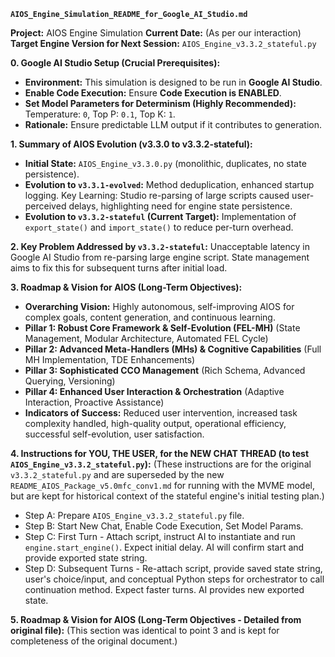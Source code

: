 **`AIOS_Engine_Simulation_README_for_Google_AI_Studio.md`**

**Project:** AIOS Engine Simulation
**Current Date:** (As per our interaction)
**Target Engine Version for Next Session:** `AIOS_Engine_v3.3.2_stateful.py`

**0. Google AI Studio Setup (Crucial Prerequisites):**
*   **Environment:** This simulation is designed to be run in **Google AI Studio**.
*   **Enable Code Execution:** Ensure **Code Execution is ENABLED**.
*   **Set Model Parameters for Determinism (Highly Recommended):** Temperature: `0`, Top P: `0.1`, Top K: `1`.
*   **Rationale:** Ensure predictable LLM output if it contributes to generation.

**1. Summary of AIOS Evolution (v3.3.0 to v3.3.2-stateful):**
*   **Initial State:** `AIOS_Engine_v3.3.0.py` (monolithic, duplicates, no state persistence).
*   **Evolution to `v3.3.1-evolved`:** Method deduplication, enhanced startup logging. Key Learning: Studio re-parsing of large scripts caused user-perceived delays, highlighting need for engine state persistence.
*   **Evolution to `v3.3.2-stateful` (Current Target):** Implementation of `export_state()` and `import_state()` to reduce per-turn overhead.

**2. Key Problem Addressed by `v3.3.2-stateful`:**
Unacceptable latency in Google AI Studio from re-parsing large engine script. State management aims to fix this for subsequent turns after initial load.

**3. Roadmap & Vision for AIOS (Long-Term Objectives):**
*   **Overarching Vision:** Highly autonomous, self-improving AIOS for complex goals, content generation, and continuous learning.
*   **Pillar 1: Robust Core Framework & Self-Evolution (FEL-MH)** (State Management, Modular Architecture, Automated FEL Cycle)
*   **Pillar 2: Advanced Meta-Handlers (MHs) & Cognitive Capabilities** (Full MH Implementation, TDE Enhancements)
*   **Pillar 3: Sophisticated CCO Management** (Rich Schema, Advanced Querying, Versioning)
*   **Pillar 4: Enhanced User Interaction & Orchestration** (Adaptive Interaction, Proactive Assistance)
*   **Indicators of Success:** Reduced user intervention, increased task complexity handled, high-quality output, operational efficiency, successful self-evolution, user satisfaction.

**4. Instructions for YOU, THE USER, for the NEW CHAT THREAD (to test `AIOS_Engine_v3.3.2_stateful.py`):**
(These instructions are for the original `v3.3.2_stateful.py` and are superseded by the new `README_AIOS_Package_v5.0mfc_conv1.md` for running with the MVME model, but are kept for historical context of the stateful engine's initial testing plan.)
*   Step A: Prepare `AIOS_Engine_v3.3.2_stateful.py` file.
*   Step B: Start New Chat, Enable Code Execution, Set Model Params.
*   Step C: First Turn - Attach script, instruct AI to instantiate and run `engine.start_engine()`. Expect initial delay. AI will confirm start and provide exported state string.
*   Step D: Subsequent Turns - Re-attach script, provide saved state string, user's choice/input, and conceptual Python steps for orchestrator to call continuation method. Expect faster turns. AI provides new exported state.

**5. Roadmap & Vision for AIOS (Long-Term Objectives - Detailed from original file):**
(This section was identical to point 3 and is kept for completeness of the original document.)